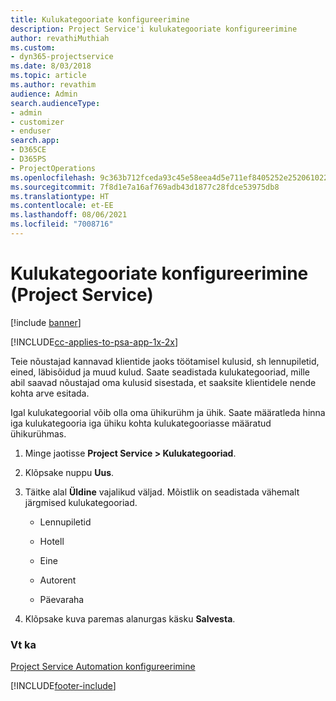 ```yaml
---
title: Kulukategooriate konfigureerimine
description: Project Service'i kulukategooriate konfigureerimine
author: revathiMuthiah
ms.custom:
- dyn365-projectservice
ms.date: 8/03/2018
ms.topic: article
ms.author: revathim
audience: Admin
search.audienceType:
- admin
- customizer
- enduser
search.app:
- D365CE
- D365PS
- ProjectOperations
ms.openlocfilehash: 9c363b712fceda93c45e58eea4d5e711ef8405252e252061022590bdc506691c
ms.sourcegitcommit: 7f8d1e7a16af769adb43d1877c28fdce53975db8
ms.translationtype: HT
ms.contentlocale: et-EE
ms.lasthandoff: 08/06/2021
ms.locfileid: "7008716"
---
```

# <a name="configure-expense-categories-project-service"></a>Kulukategooriate konfigureerimine (Project Service)

[!include [banner](../includes/psa-now-project-operations.md)]

[!INCLUDE[cc-applies-to-psa-app-1x-2x](../includes/cc-applies-to-psa-app-1x-2x.md)]

Teie nõustajad kannavad klientide jaoks töötamisel kulusid, sh lennupiletid, eined, läbisõidud ja muud kulud. Saate seadistada kulukategooriad, mille abil saavad nõustajad oma kulusid sisestada, et saaksite klientidele nende kohta arve esitada.  
  
Igal kulukategoorial võib olla oma ühikurühm ja ühik. Saate määratleda hinna iga kulukategooria iga ühiku kohta kulukategooriasse määratud ühikurühmas.  
  
1.  Minge jaotisse **Project Service > Kulukategooriad**.  
  
2.  Klõpsake nuppu **Uus**.  
  
3.  Täitke alal **Üldine** vajalikud väljad. Mõistlik on seadistada vähemalt järgmised kulukategooriad.  
  
    -   Lennupiletid  
  
    -   Hotell  
  
    -   Eine  
  
    -   Autorent  
  
    -   Päevaraha  
  
4.  Klõpsake kuva paremas alanurgas käsku **Salvesta**.  
  
### <a name="see-also"></a>Vt ka  
 [Project Service Automation konfigureerimine](../psa/configure.md)


[!INCLUDE[footer-include](../includes/footer-banner.md)]